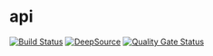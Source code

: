 # api
[![Build Status](https://travis-ci.org/leandrosb/api.svg?branch=master)](https://travis-ci.org/leandrosb/api)
[![DeepSource](https://static.deepsource.io/deepsource-badge-light-mini.svg)](https://deepsource.io/gh/leandrosb/api/?ref=repository-badge)
[![Quality Gate Status](https://sonarcloud.io/api/project_badges/measure?project=leandrosb_api&metric=alert_status)](https://sonarcloud.io/dashboard?id=leandrosb_api)
